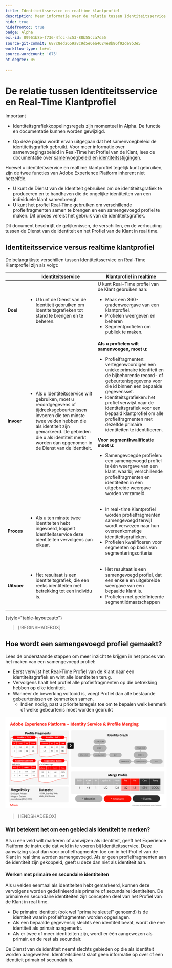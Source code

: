 ```yaml
---
title: Identiteitsservice en realtime klantprofiel
description: Meer informatie over de relatie tussen Identiteitsservice en Real-Time Klantprofiel
hide: true
hidefromtoc: true
badge: Alpha
exl-id: 09961b8e-f736-4fcc-ac53-88b55cca7d55
source-git-commit: 687c8ed2659a8c9d5e6ea4624e8b86f92de9b3e5
workflow-type: tm+mt
source-wordcount: '675'
ht-degree: 0%

---
```


# De relatie tussen Identiteitsservice en Real-Time Klantprofiel

>[!IMPORTANT]
>
>* Identiteitsgrafiekkoppelingsregels zijn momenteel in Alpha. De functie en documentatie kunnen worden gewijzigd.
>
>* Op deze pagina wordt ervan uitgegaan dat het samenvoegbeleid de identiteitsgrafiek gebruikt. Voor meer informatie over samenvoegingsbeleid in Real-Time het Profiel van de Klant, lees de documentatie over [samenvoegbeleid en identiteitsstijgingen](../profile/merge-policies/overview.md#identity-stitching).

Hoewel u identiteitsservice en realtime klantprofiel tegelijk kunt gebruiken, zijn de twee functies van Adobe Experience Platform inherent niet hetzelfde.

* U kunt de Dienst van de Identiteit gebruiken om de identiteitsgrafiek te produceren en te handhaven die de ongelijke identiteiten van een individuele klant samenbrengt.
* U kunt het profiel Real-Time gebruiken om verschillende profielfragmenten samen te brengen en een samengevoegd profiel te maken. Dit proces vereist het gebruik van de identiteitsgrafiek.

Dit document beschrijft de gelijkenissen, de verschillen, en de verhouding tussen de Dienst van de Identiteit en het Profiel van de Klant in real time.

## Identiteitsservice versus realtime klantprofiel

De belangrijkste verschillen tussen Identiteitsservice en Real-Time Klantprofiel zijn als volgt:

| | Identiteitsservice | Klantprofiel in realtime |
| --- | --- |--- |
| **Doel** | <ul><li>U kunt de Dienst van de Identiteit gebruiken om identiteitsgrafieken tot stand te brengen en te beheren.</li></ul> | U kunt Real-Time profiel van de Klant gebruiken aan: <ul><li>Maak een 360-gradenweergave van een klantprofiel.</li><li>Profielen weergeven en beheren</li><li>Segmentprofielen om publiek te maken.</li></ul> |
| **Invoer** | <ul><li>Als u Identiteitsservice wilt gebruiken, moet u recordgegevens of tijdreeksgebeurtenissen invoeren die ten minste twee velden hebben die als identiteit zijn gemarkeerd. De gebieden die u als identiteit merkt worden dan opgenomen in de Dienst van de Identiteit.</li></ul> | **Als u profielen wilt samenvoegen, moet u**: <ul><li>Profielfragmenten: vertegenwoordigen een unieke primaire identiteit en de bijbehorende record- of gebeurtenisgegevens voor die id binnen een bepaalde gegevensset.</li><li>Identiteitsgrafieken: het profiel verwijst naar de identiteitsgrafiek voor een bepaald klantprofiel om alle profielfragmenten met dezelfde primaire identiteiten te identificeren.</li></ul> **Voor segmentkwalificatie moet u**: <ul><li>Samengevoegde profielen: een samengevoegd profiel is één weergave van een klant, waarbij verschillende profielfragmenten en identiteiten in één uitgebreide weergave worden verzameld.</li></ul> |
| **Proces** | <ul><li>Als u ten minste twee identiteiten hebt ingevoerd, koppelt Identiteitsservice deze identiteiten vervolgens aan elkaar.</li></ul> | <ul><li>In real-time Klantprofiel worden profielfragmenten samengevoegd terwijl wordt verwezen naar hun overeenkomstige identiteitsgrafieken.</li><li>Profielen kwalificeren voor segmenten op basis van segmenteringscriteria</li></ul> |
| **Uitvoer** | <ul><li>Het resultaat is een identiteitsgrafiek, die een reeks identiteiten met betrekking tot een individu is.</li></ul> | <ul><li>Het resultaat is een samengevoegd profiel, dat een enkele en uitgebreide weergave van een bepaalde klant is.</li><li>Profielen met gedefinieerde segmentlidmaatschappen</li></ul> |

{style="table-layout:auto"}

>[!BEGINSHADEBOX]

## Hoe wordt een samengevoegd profiel gemaakt?

Lees de onderstaande stappen om meer inzicht te krijgen in het proces van het maken van een samengevoegd profiel:

* Eerst verwijst het Real-Time Profiel van de Klant naar een identiteitsgrafiek en wint alle identiteiten terug.
* Vervolgens haalt het profiel alle profielfragmenten op die betrekking hebben op elke identiteit.
* Wanneer de bewerking voltooid is, voegt Profiel dan alle bestaande gebeurtenissen en kenmerken samen.
   * Indien nodig, past u prioriteitsregels toe om te bepalen welk kenmerk of welke gebeurtenis moet worden gebruikt

![Een stroomdiagram waarin wordt aangegeven hoe Identiteitsservice en het samenvoegen van profielen werken.](./images/identity-settings/identity-and-profile.png)

>[!ENDSHADEBOX]

### Wat betekent het om een gebied als identiteit te merken?

Als u een veld wilt markeren of aanwijzen als identiteit, geeft het Experience Platform de instructie dat veld in te voeren bij Identiteitsservice. Deze aanwijzing staat dan voor profielfragmenten toe om in het Profiel van de Klant in real time worden samengevoegd. Als er geen profielfragmenten aan de identiteit zijn gekoppeld, geeft u deze dan niet als identiteit aan.

#### Werken met primaire en secundaire identiteiten

Als u velden eenmaal als identiteiten hebt gemarkeerd, kunnen deze vervolgens worden gedefinieerd als primaire of secundaire identiteiten. De primaire en secundaire identiteiten zijn concepten deel van het Profiel van de Klant in real time.

* De primaire identiteit (ook wel &quot;primaire sleutel&quot; genoemd) is de identiteit waarin profielfragmenten worden opgeslagen.
* Als een bepaalde gegevensrij slechts één identiteit bevat, wordt die ene identiteit als primair aangemerkt.
* Als er twee of meer identiteiten zijn, wordt er één aangewezen als primair, en de rest als secundair.

De Dienst van de identiteit neemt slechts gebieden op die als identiteit worden aangewezen. Identiteitsdienst slaat geen informatie op over of een identiteit primair of secundair is.
